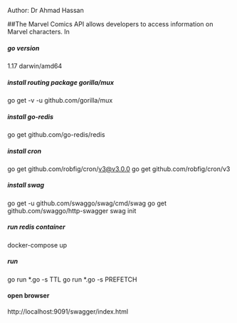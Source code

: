 
Author: Dr Ahmad Hassan

##The Marvel Comics API allows developers to access information on Marvel characters. In

##### go version
1.17 darwin/amd64

##### install routing package gorilla/mux
go get -v -u github.com/gorilla/mux

##### install go-redis
go get github.com/go-redis/redis

##### install cron
go get github.com/robfig/cron/v3@v3.0.0
go get github.com/robfig/cron/v3

##### install swag
go get -u github.com/swaggo/swag/cmd/swag
go get github.com/swaggo/http-swagger
swag init

##### run redis container
docker-compose up

##### run
go run *.go -s TTL
go run *.go -s PREFETCH

#### open browser
http://localhost:9091/swagger/index.html
